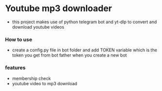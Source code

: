 # Youtube mp3 downloader
- this project makes use of python telegram bot and yt-dlp to convert and download youtube videos  

### How to use 
- create a config.py file in bot folder and add TOKEN variable which is the token you get from bot father  when you create a new bot 

### features 
- membership check 
- youtube video to mp3 download